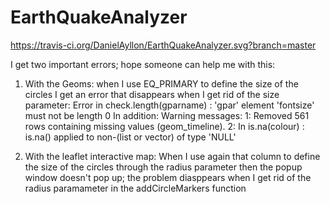 # EarthQuakeAnalyzer

https://travis-ci.org/DanielAyllon/EarthQuakeAnalyzer.svg?branch=master

I get two important errors; hope someone can help me with this:
1. With the Geoms: when I use EQ_PRIMARY to define the size of the circles I get an error that disappears when I get rid of the size parameter:
Error in check.length(gparname) : 
  'gpar' element 'fontsize' must not be length 0
In addition: Warning messages:
1: Removed 561 rows containing missing values (geom_timeline). 
2: In is.na(colour) :
  is.na() applied to non-(list or vector) of type 'NULL'
  
2. With the leaflet interactive map: When I use again that column to define the size of the circles through the radius parameter
then the popup window doesn't pop up; the problem diasppears when I get rid of the radius paramameter in the addCircleMarkers function
